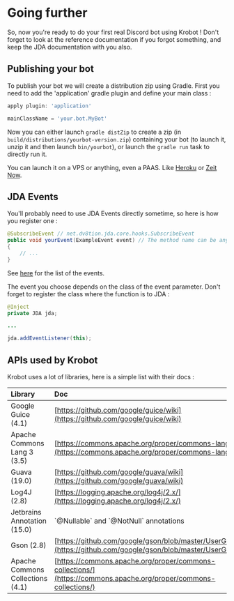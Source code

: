 # Going further

So, now you're ready to do your first real Discord bot using Krobot ! Don't forget to look at the reference documentation if you forgot something, and keep the JDA documentation with you also.

## Publishing your bot

To publish your bot we will create a distribution zip using Gradle. First you need to add the 'application' gradle plugin and define your main class :

```groovy
apply plugin: 'application'

mainClassName = 'your.bot.MyBot'
```

Now you can either launch `gradle distZip` to create a zip \(in `build/distributions/yourbot-version.zip`\) containing your bot \(to launch it, unzip it and then launch `bin/yourbot`\), or launch the `gradle run` task to directly run it.

You can launch it on a VPS or anything, even a PAAS. Like [Heroku](http://heroku.com/) or [Zeit Now](https://zeit.co/now/).

## JDA Events

You'll probably need to use JDA Events directly sometime, so here is how you register one :

```java
@SubscribeEvent // net.dv8tion.jda.core.hooks.SubscribeEvent
public void yourEvent(ExampleEvent event) // The method name can be anything
{
    // ...
}
```

See [here](https://github.com/DV8FromTheWorld/JDA/tree/master/src/main/java/net/dv8tion/jda/core/events) for the list of the events.

The event you choose depends on the class of the event parameter. Don't forget to register the class where the function is to JDA :

```java
@Inject
private JDA jda;

...

jda.addEventListener(this);
```

## APIs used by Krobot

Krobot uses a lot of libraries, here is a simple list with their docs :

| Library | Doc |
| :--- | :--- |
| Google Guice \(4.1\) | [https://github.com/google/guice/wiki](https://github.com/google/guice/wiki) |
| Apache Commons Lang 3 \(3.5\) | [https://commons.apache.org/proper/commons-lang/](https://commons.apache.org/proper/commons-lang/) |
| Guava \(19.0\) | [https://github.com/google/guava/wiki](https://github.com/google/guava/wiki) |
| Log4J \(2.8\) | [https://logging.apache.org/log4j/2.x/](https://logging.apache.org/log4j/2.x/) |
| Jetbrains Annotation \(15.0\) | \`@Nullable\` and \`@NotNull\` annotations |
| Gson \(2.8\) | [https://github.com/google/gson/blob/master/UserGuide.md](https://github.com/google/gson/blob/master/UserGuide.md) |
| Apache Commons Collections \(4.1\) | [https://commons.apache.org/proper/commons-collections/](https://commons.apache.org/proper/commons-collections/) |



